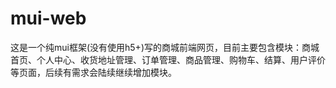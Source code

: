 # mui-web
这是一个纯mui框架(没有使用h5+)写的商城前端网页，目前主要包含模块：商城首页、个人中心、收货地址管理、订单管理、商品管理、购物车、结算、用户评价等页面，后续有需求会陆续继续增加模块。